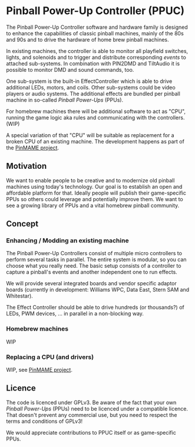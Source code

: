 # Pinball Power-Up Controller (PPUC)

The Pinball Power-Up Controller software and hardware family is designed to enhance the capabilities of classic pinball
machines, mainly of the 80s and 90s and to drive the hardware of home brew pinball machines.

In existing machines, the controller is able to monitor all playfield switches, lights, and solenoids and to trigger and
distribute corresponding *events* to attached sub-systems.
In combination with PIN2DMD and TiltAudio it is possible to monitor DMD and sound commands, too.

One sub-system is the built-in EffectController which is able to drive additional LEDs, motors, and coils.
Other sub-systems could be video players or audio systems. The additional effects are bundled per pinball machine in
so-called *Pinball Power-Ups* (PPUs).

For homebrew machines there will be additional software to act as "CPU", running the game logic aka rules and
communicating with the controllers. (WIP)

A special variation of that "CPU" will be suitable as replacement for a broken CPU of an existing machine.
The development happens as part of the [PinMAME project](https://github.com/vpinball/pinmame/tree/master/src/ppuc).

## Motivation

We want to enable people to be creative and to modernize old pinball machines using today's technology. Our goal is to
establish an open and affordable platform for that. Ideally people will publish their game-specific PPUs so others could
leverage and potentially improve them. We want to see a growing library of PPUs and a vital homebrew pinball community.  

## Concept

### Enhancing / Modding an existing machine

The Pinball Power-Up Controllers consist of multiple micro controllers to perform several tasks in parallel. The entire
system is modular, so you can choose what you really need. The basic setup consists of a controller to capture a
pinball's events and another independent one to run effects.

We will provide several integrated boards and vendor specific adaptor boards (currently in development: Williams WPC,
Data East, Stern SAM and Whitestar).

The Effect Controller should be able to drive hundreds (or thousands?) of LEDs, PWM devices, ... in parallel in a
non-blocking way.

### Homebrew machines

WIP

### Replacing a CPU (and drivers)

WIP, see [PinMAME project](https://github.com/vpinball/pinmame/tree/master/src/ppuc).

## Licence

The code is licenced under GPLv3. Be aware of the fact that your own *Pinball Power-Ups* (PPUs) need to be licenced
under a compatible licence.
That doesn't prevent any commercial use, but you need to respect the terms and conditions of GPLv3!

We would appreciate contributions to PPUC itself or as game-specific PPUs.
